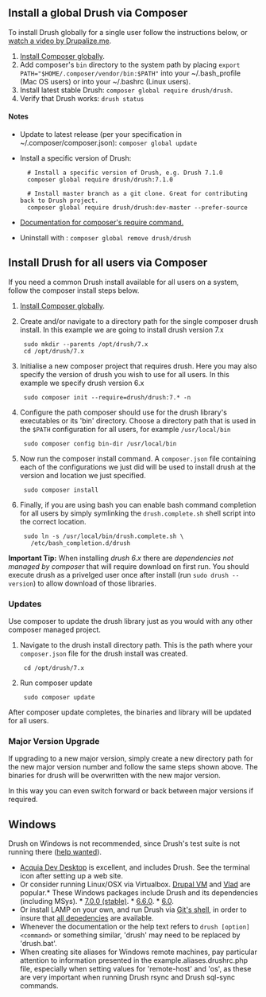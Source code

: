 Install a global Drush via Composer
------------------
To install Drush globally for a single user follow the instructions below, or [watch a video by Drupalize.me](https://youtu.be/eAtDaD8xz0Q). 

1. [Install Composer globally](https://getcomposer.org/doc/00-intro.md#globally).
1. Add composer's `bin` directory to the system path by placing `export PATH="$HOME/.composer/vendor/bin:$PATH"` into your ~/.bash_profile (Mac OS users) or into your ~/.bashrc (Linux users).		
1. Install latest stable Drush: `composer global require drush/drush`.		
1. Verify that Drush works: `drush status`				

#### Notes		
* Update to latest release (per your specification in ~/.composer/composer.json): `composer global update`
* Install a specific version of Drush:		

        # Install a specific version of Drush, e.g. Drush 7.1.0
        composer global require drush/drush:7.1.0

        # Install master branch as a git clone. Great for contributing back to Drush project.
        composer global require drush/drush:dev-master --prefer-source

* [Documentation for composer's require command.](http://getcomposer.org/doc/03-cli.md#require)
* Uninstall with : `composer global remove drush/drush`

Install Drush for all users via Composer
------------
If you need a common Drush install available for all users on a system, follow the composer install steps below.

1. [Install Composer globally](https://getcomposer.org/doc/00-intro.md#globally).
1. Create and/or navigate to a directory path for the single composer drush install. In this example we are going to install drush version 7.x

        sudo mkdir --parents /opt/drush/7.x
        cd /opt/drush/7.x

1. Initialise a new composer project that requires drush. Here you may also specify the version of drush you wish to use for all users. In this example we specify drush version 6.x

        sudo composer init --require=drush/drush:7.* -n

1. Configure the path composer should use for the drush library's executables or its 'bin' directory. Choose a directory path that is used in the `$PATH` configuration for all users, for example `/usr/local/bin`

        sudo composer config bin-dir /usr/local/bin

1. Now run the composer install command. A `composer.json` file containing each of the configurations we just did will be used to install drush at the version and location we just specified.

        sudo composer install

1. Finally, if you are using bash you can enable bash command completion for all users by simply symlinking the `drush.complete.sh` shell script into the correct location.

        sudo ln -s /usr/local/bin/drush.complete.sh \
          /etc/bash_completion.d/drush

**Important Tip:** When installing *drush 6.x* there are *dependencies not managed by composer* that will require download on first run. You
should execute drush as a privelged user once after install (run `sudo drush --version`) to allow download of those libraries.

### Updates

Use composer to update the drush library just as you would with any other composer managed project.

1. Navigate to the drush install directory path. This is the path where your `composer.json` file for the drush install was created.

        cd /opt/drush/7.x

1. Run composer update

        sudo composer update

After composer update completes, the binaries and library will be updated for all users.

### Major Version Upgrade

If upgrading to a new major version, simply create a new directory path for the new major version number and follow the same steps shown above. The binaries for drush will be overwritten with the new major version.

In this way you can even switch forward or back between major versions if required.


Windows
------------
Drush on Windows is not recommended, since Drush's test suite is not running there ([help wanted](https://github.com/drush-ops/drush/issues/1612)).

* [Acquia Dev Desktop](https://www.acquia.com/downloads) is excellent, and includes Drush. See the terminal icon after setting up a web site.
* Or consider running Linux/OSX via Virtualbox. [Drupal VM](http://www.drupalvm.com/) and [Vlad](https://github.com/hashbangcode/vlad) are popular.* These Windows packages include Drush and its dependencies (including MSys).     * [7.0.0 (stable)](https://github.com/drush-ops/drush/releases/download/7.0.0/windows-7.0.0.zip).    * [6.6.0](https://github.com/drush-ops/drush/releases/download/6.6.0/windows-6.6.0.zip).    * [6.0](https://github.com/drush-ops/drush/releases/download/6.0.0/Drush-6.0-2013-08-28-Installer-v1.0.21.msi).
* Or install LAMP on your own, and run Drush via [Git's shell](https://git-for-windows.github.io/), in order to insure that [all depedencies](https://github.com/acquia/DevDesktopCommon/tree/master/bintools-win/msys/bin) are available.   
* Whenever the documentation or the help text refers to `drush [option] <command>` or something similar, 'drush' may need to be replaced by 'drush.bat'.
* When creating site aliases for Windows remote machines, pay particular attention to information presented in the example.aliases.drushrc.php file, especially when setting values for 'remote-host' and 'os', as these are very important when running Drush rsync and Drush sql-sync commands.

